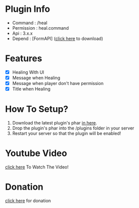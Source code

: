 # Plugin Info

 - Command : /heal
 - Permission : heal.command
 - Api : 3.x.x
 - Depend : [FormAPI] ([click here](poggit.pmmp.io/p/FormAPI) to download)

# Features

 - [x] Healing With UI
 - [x] Message when Healing
 - [x] Message when player don't have permission
 - [x] Title when Healing

# How To Setup?
1. Download the latest plugin's phar [in here](https://poggit.pmmp.io/ci/misael38/HealUI).
2. Drop the plugin's phar into the /plugins folder in your server
3. Restart your server so that the plugin will be enabled!
 
# Youtube Video
 [click here](https://youtu.be/_j8_N7d8h08) To Watch The Video!
 
# Donation
 [click here](https://www.paypal.me/misael38) for donation 
 
